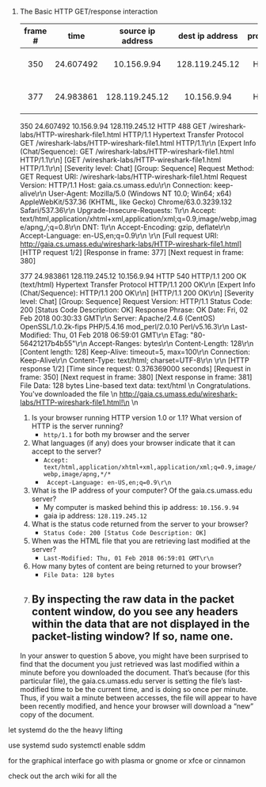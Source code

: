 1. The Basic HTTP GET/response interaction
    
    | frame # | time | source ip address | dest ip address | protocol | length | info |
    |:-------:|:----:|:-----------------:|:---------------:|:--------:|:------:|:----:|
    | 350 | 24.607492 | 10.156.9.94 | 128.119.245.12 | HTTP | 488 | GET /wireshark-labs/ |
    | 377 | 24.983861 | 128.119.245.12 | 10.156.9.94 | HTTP | 540 | HTTP/1.1 200 OK  (text/html) |
    
    
    350 24.607492   10.156.9.94 128.119.245.12  HTTP    488 GET /wireshark-labs/HTTP-wireshark-file1.html HTTP/1.1 
        Hypertext Transfer Protocol
        GET /wireshark-labs/HTTP-wireshark-file1.html HTTP/1.1\r\n
            [Expert Info (Chat/Sequence): GET /wireshark-labs/HTTP-wireshark-file1.html HTTP/1.1\r\n]
                [GET /wireshark-labs/HTTP-wireshark-file1.html HTTP/1.1\r\n]
                [Severity level: Chat]
                [Group: Sequence]
            Request Method: GET
            Request URI: /wireshark-labs/HTTP-wireshark-file1.html
            Request Version: HTTP/1.1
        Host: gaia.cs.umass.edu\r\n
        Connection: keep-alive\r\n
        User-Agent: Mozilla/5.0 (Windows NT 10.0; Win64; x64) AppleWebKit/537.36 (KHTML, like Gecko) Chrome/63.0.3239.132 Safari/537.36\r\n
        Upgrade-Insecure-Requests: 1\r\n
        Accept: text/html,application/xhtml+xml,application/xml;q=0.9,image/webp,image/apng,*/*;q=0.8\r\n
        DNT: 1\r\n
        Accept-Encoding: gzip, deflate\r\n
        Accept-Language: en-US,en;q=0.9\r\n
        \r\n
        [Full request URI: http://gaia.cs.umass.edu/wireshark-labs/HTTP-wireshark-file1.html]
        [HTTP request 1/2]
        [Response in frame: 377]
        [Next request in frame: 380]

    377 24.983861   128.119.245.12  10.156.9.94 HTTP    540 HTTP/1.1 200 OK  (text/html)
        Hypertext Transfer Protocol
            HTTP/1.1 200 OK\r\n
                [Expert Info (Chat/Sequence): HTTP/1.1 200 OK\r\n]
                    [HTTP/1.1 200 OK\r\n]
                    [Severity level: Chat]
                    [Group: Sequence]
                Request Version: HTTP/1.1
                Status Code: 200
                [Status Code Description: OK]
                Response Phrase: OK
            Date: Fri, 02 Feb 2018 00:30:33 GMT\r\n
            Server: Apache/2.4.6 (CentOS) OpenSSL/1.0.2k-fips PHP/5.4.16 mod_perl/2.0.10 Perl/v5.16.3\r\n
            Last-Modified: Thu, 01 Feb 2018 06:59:01 GMT\r\n
            ETag: "80-56421217b4b55"\r\n
            Accept-Ranges: bytes\r\n
            Content-Length: 128\r\n
                [Content length: 128]
            Keep-Alive: timeout=5, max=100\r\n
            Connection: Keep-Alive\r\n
            Content-Type: text/html; charset=UTF-8\r\n
            \r\n
            [HTTP response 1/2]
            [Time since request: 0.376369000 seconds]
            [Request in frame: 350]
            [Next request in frame: 380]
            [Next response in frame: 381]
            File Data: 128 bytes
        Line-based text data: text/html
            <html>\n
            Congratulations.  You've downloaded the file \n
            http://gaia.cs.umass.edu/wireshark-labs/HTTP-wireshark-file1.html!\n
            </html>\n



    1. Is your browser running HTTP version 1.0 or 1.1? What version of HTTP is the
    server running?
        - `http/1.1` for both my browser and the server
    2. What languages (if any) does your browser indicate that it can accept to the
    server?
        - `Accept: text/html,application/xhtml+xml,application/xml;q=0.9,image/webp,image/apng,*/*`
        - ` Accept-Language: en-US,en;q=0.9\r\n`
    3. What is the IP address of your computer? Of the gaia.cs.umass.edu server?
        - My computer is masked behind this ip address: `10.156.9.94`
        - gaia ip address: `128.119.245.12`
    4. What is the status code returned from the server to your browser?
        - `Status Code: 200 [Status Code Description: OK]`
    5. When was the HTML file that you are retrieving last modified at the server?
        - `Last-Modified: Thu, 01 Feb 2018 06:59:01 GMT\r\n`
    6. How many bytes of content are being returned to your browser?
        - `File Data: 128 bytes`
    7. By inspecting the raw data in the packet content window, do you see any headers
    within the data that are not displayed in the packet-listing window? If so, name
    one.
        - 
    In your answer to question 5 above, you might have been surprised to find that the
    document you just retrieved was last modified within a minute before you downloaded
    the document. That’s because (for this particular file), the gaia.cs.umass.edu server is
    setting the file’s last-modified time to be the current time, and is doing so once per
    minute. Thus, if you wait a minute between accesses, the file will appear to have been
    recently modified, and hence your browser will download a “new” copy of the document.



let systemd do the the heavy lifting

use systemd sudo systemctl enable sddm

for the graphical interface go with plasma or gnome or xfce or cinnamon

check out the arch wiki for all the 
